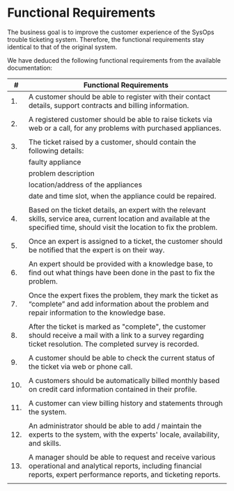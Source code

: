 # Functional Requirements

The business goal is to improve the customer experience of the SysOps trouble ticketing system. Therefore, the functional requirements stay identical to that of the original system.

We have deduced the following functional requirements from the available documentation:

|  #  | Functional Requirements |
|-----|-------------------------|
|1.| A customer should be able to register with their contact details, support contracts and billing information.
||
|2.| A registered customer should be able to raise tickets via web or a call, for any problems with purchased appliances.
||
|3.| The ticket raised by a customer, should contain the following details:
| |  faulty appliance
| |  problem description
| |  location/address of the appliances
| |  date and time slot, when the appliance could be repaired.
||
|4.| Based on the ticket details, an expert with the relevant skills, service area, current location and available at the specified time, should visit the location to fix the problem.
||
|5.| Once an expert is assigned to a ticket, the customer should be notified that the expert is on their way.
||
|6.| An expert should be provided with a knowledge base, to find out what things have been done in the past to fix the problem.
||
|7.| Once the expert fixes the problem, they mark the ticket as “complete” and add information about the problem and repair information to the knowledge base.
||
|8.| After the ticket is marked as "complete", the customer should receive a mail with a link to a survey regarding ticket resolution. The completed survey is recorded.
||
|9.| A customer should be able to check the current status of the ticket via web or phone call.
||
|10.| A customers should be automatically billed monthly based on credit card information contained in their profile.
||
|11.| A customer can view billing history and statements through the system.
||
|12.| An administrator should be able to add / maintain the experts to the system, with the experts' locale, availability, and skills.
||
|13.| A manager should be able to request and receive various operational and analytical reports, including financial reports, expert performance reports, and ticketing reports.
||
